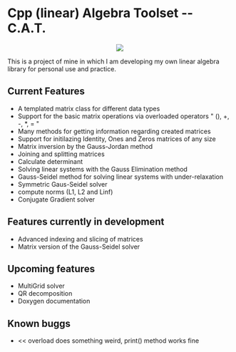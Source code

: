 # Cpp (linear) Algebra Toolset -- C.A.T.

<p align="center">
  <img src="https://user-images.githubusercontent.com/84512701/228799226-e5f098f8-0922-4c2a-bdb9-336a649074d9.png"/>
</p>
This is a project of mine in which I am developing my own linear algebra library for personal use and practice.

## Current Features

* A templated matrix class for different data types 
* Support for the basic matrix operations via overloaded operators " (), +, -, *, = "
* Many methods for getting information regarding created matrices
* Support for initilazing Identity, Ones and Zeros matrices of any size
* Matrix inversion by the Gauss-Jordan method
* Joining and splitting matrices
* Calculate determinant
* Solving linear systems with the Gauss Elimination method
* Gauss-Seidel method for solving linear systems with under-relaxation
* Symmetric Gaus-Seidel solver
* compute norms (L1, L2 and Linf)
* Conjugate Gradient solver

## Features currently in development

* Advanced indexing and slicing of matrices
* Matrix version of the Gauss-Seidel solver

## Upcoming features

* MultiGrid solver
* QR decomposition
* Doxygen documentation

## Known buggs
* << overload does something weird, print() method works fine
